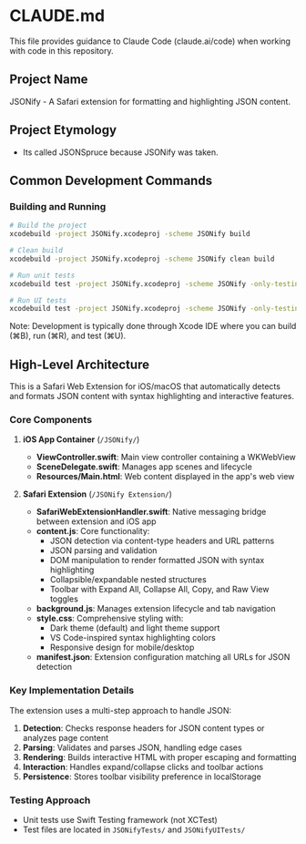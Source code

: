 # CLAUDE.md

This file provides guidance to Claude Code (claude.ai/code) when working with code in this repository.

## Project Name
JSONify - A Safari extension for formatting and highlighting JSON content.

## Project Etymology
- Its called JSONSpruce because JSONify was taken.

## Common Development Commands

### Building and Running
```bash
# Build the project
xcodebuild -project JSONify.xcodeproj -scheme JSONify build

# Clean build
xcodebuild -project JSONify.xcodeproj -scheme JSONify clean build

# Run unit tests
xcodebuild test -project JSONify.xcodeproj -scheme JSONify -only-testing:JSONifyTests

# Run UI tests
xcodebuild test -project JSONify.xcodeproj -scheme JSONify -only-testing:JSONifyUITests
```

Note: Development is typically done through Xcode IDE where you can build (⌘B), run (⌘R), and test (⌘U).

## High-Level Architecture

This is a Safari Web Extension for iOS/macOS that automatically detects and formats JSON content with syntax highlighting and interactive features.

### Core Components

1. **iOS App Container** (`/JSONify/`)
   - **ViewController.swift**: Main view controller containing a WKWebView
   - **SceneDelegate.swift**: Manages app scenes and lifecycle
   - **Resources/Main.html**: Web content displayed in the app's web view

2. **Safari Extension** (`/JSONify Extension/`)
   - **SafariWebExtensionHandler.swift**: Native messaging bridge between extension and iOS app
   - **content.js**: Core functionality:
     - JSON detection via content-type headers and URL patterns
     - JSON parsing and validation
     - DOM manipulation to render formatted JSON with syntax highlighting
     - Collapsible/expandable nested structures
     - Toolbar with Expand All, Collapse All, Copy, and Raw View toggles
   - **background.js**: Manages extension lifecycle and tab navigation
   - **style.css**: Comprehensive styling with:
     - Dark theme (default) and light theme support
     - VS Code-inspired syntax highlighting colors
     - Responsive design for mobile/desktop
   - **manifest.json**: Extension configuration matching all URLs for JSON detection

### Key Implementation Details

The extension uses a multi-step approach to handle JSON:
1. **Detection**: Checks response headers for JSON content types or analyzes page content
2. **Parsing**: Validates and parses JSON, handling edge cases
3. **Rendering**: Builds interactive HTML with proper escaping and formatting
4. **Interaction**: Handles expand/collapse clicks and toolbar actions
5. **Persistence**: Stores toolbar visibility preference in localStorage

### Testing Approach
- Unit tests use Swift Testing framework (not XCTest)
- Test files are located in `JSONifyTests/` and `JSONifyUITests/`